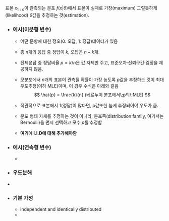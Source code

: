 
표본 $x_{1:n}$이 관측되는 분포 $f(x|\theta)$에서 표본이 실제로 가장(maximum) 그럴듯하게(likelihood) $\theta$값을 추정하는 것(estimation).

- ### 예시(이분형 변수)
	- 어떤 문항에 대한 정오(0: 오답, 1: 정답)데이터가 있음
	- 총 $n$개의 응답 중 정답이 $k$, 오답은 $n-k$개.
	- 전체응답 중 정답비율 $p=k/n$은 값 자체만 주고, 표준오차·신뢰구간·검정을 제공하지 않음.
	- 모분포에서 $n$개의 표본이 관측될 확률이 가장 높도록 $p$값을 추정하는 것이 최대우도추정(이하 MLE)이며, 이 경우 수식은 아래와 같음
	$$
	\hat{p} = \frac{k}{n} (베르누이 분포에서\;p의\;MLE)
	$$

	- 직관적으로 표본에서 1(정답)이 많다면, p값또한 높게 추정되어야 우도가 큼.
	- 분포 형태 자체를 추정하는 것이 아니라, 분포족(distribution family, 여기서는 Bernoulli)을 먼저 선택하고 모수 $p$를 추정함
	- **여기에 I.I.D에 대해 추가해야함**

- ### 예시(연속형 변수)
	- 

- ### 우도분해
- 

- ### 기본 가정
	- independent and identically distributed
	- 

	

